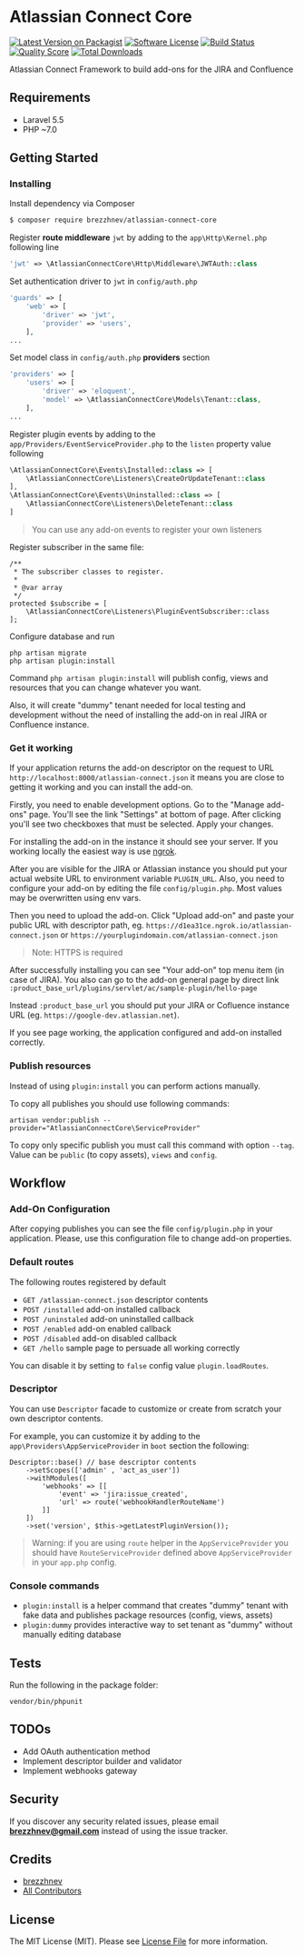 # Atlassian Connect Core

[![Latest Version on Packagist][ico-version]][link-packagist]
[![Software License][ico-license]](LICENSE.md)
[![Build Status][ico-travis]][link-travis]
[![Quality Score][ico-code-quality]][link-code-quality]
[![Total Downloads][ico-downloads]][link-downloads]

Atlassian Connect Framework to build add-ons for the JIRA and Confluence

## Requirements

* Laravel 5.5
* PHP ~7.0

## Getting Started

### Installing

Install dependency via Composer

``` bash
$ composer require brezzhnev/atlassian-connect-core
```

Register **route middleware** `jwt` by adding to the `app\Http\Kernel.php` following line

``` php
'jwt' => \AtlassianConnectCore\Http\Middleware\JWTAuth::class
```

Set authentication driver to `jwt` in `config/auth.php`

``` php
'guards' => [
    'web' => [
        'driver' => 'jwt',
        'provider' => 'users',
    ],
...
```

Set model class in `config/auth.php` **providers** section

``` php
'providers' => [
    'users' => [
        'driver' => 'eloquent',
        'model' => \AtlassianConnectCore\Models\Tenant::class,
    ],
...
```

Register plugin events by adding to the `app/Providers/EventServiceProvider.php` to the `listen` property value following

``` php
\AtlassianConnectCore\Events\Installed::class => [
    \AtlassianConnectCore\Listeners\CreateOrUpdateTenant::class
],
\AtlassianConnectCore\Events\Uninstalled::class => [
    \AtlassianConnectCore\Listeners\DeleteTenant::class
]
```

> You can use any add-on events to register your own listeners

Register subscriber in the same file:

```
/**
 * The subscriber classes to register.
 *
 * @var array
 */
protected $subscribe = [
    \AtlassianConnectCore\Listeners\PluginEventSubscriber::class
];
```

Configure database and run

```
php artisan migrate
php artisan plugin:install
```

Command `php artisan plugin:install` will publish config, views and resources that you can change whatever you want.

Also, it will create "dummy" tenant needed for local testing and development 
without the need of installing the add-on in real JIRA or Confluence instance.

### Get it working

If your application returns the add-on descriptor on the request 
to URL `http://localhost:8000/atlassian-connect.json` it means you are close to getting it working and you can
install the add-on.

Firstly, you need to enable development options. 
Go to the "Manage add-ons" page. You'll see the link "Settings" at bottom of page. 
After clicking you'll see two checkboxes that must be selected. Apply your changes.

For installing the add-on in the instance it should see your server.
If you working locally the easiest way is use [ngrok](https://ngrok.com/).

After you are visible for the JIRA or Atlassian instance you should put your actual website URL to environment variable `PLUGIN_URL`. Also, you need to configure your add-on by editing the file `config/plugin.php`. Most values may be overwritten using env vars. 

Then you need to upload the add-on. Click "Upload add-on" and paste your public URL with descriptor path, 
eg. `https://d1ea31ce.ngrok.io/atlassian-connect.json` or `https://yourplugindomain.com/atlassian-connect.json`

> Note: HTTPS is required

After successfully installing you can see "Your add-on" top menu item (in case of JIRA). 
You also can go to the add-on general page by direct link `:product_base_url/plugins/servlet/ac/sample-plugin/hello-page`

Instead `:product_base_url` you should put your JIRA or Cofluence instance URL (eg. `https://google-dev.atlassian.net`).

If you see page working, the application configured and add-on installed correctly.

### Publish resources

Instead of using `plugin:install` you can perform actions manually.

To copy all publishes you should use following commands:

```
artisan vendor:publish --provider="AtlassianConnectCore\ServiceProvider"
```

To copy only specific publish you must call this command with option `--tag`. 
Value can be `public` (to copy assets), `views` and `config`.

## Workflow

### Add-On Configuration

After copying publishes you can see the file `config/plugin.php` in your application. Please, use this configuration file to change add-on properties.

### Default routes

The following routes registered by default

* `GET /atlassian-connect.json` descriptor contents
* `POST /installed` add-on installed callback
* `POST /uninstaled` add-on uninstalled callback
* `POST /enabled` add-on enabled callback
* `POST /disabled` add-on disabled callback
* `GET /hello` sample page to persuade all working correctly

You can disable it by setting to `false` config value `plugin.loadRoutes`.

### Descriptor

You can use `Descriptor` facade to customize or create from scratch your own descriptor contents.

For example, you can customize it by adding to the `app\Providers\AppServiceProvider` in `boot` section the following:

```
Descriptor::base() // base descriptor contents
    ->setScopes(['admin' , 'act_as_user'])
    ->withModules([
        'webhooks' => [[
            'event' => 'jira:issue_created',
            'url' => route('webhookHandlerRouteName')
        ]]
    ])
    ->set('version', $this->getLatestPluginVersion());
```

> Warning: if you are using `route` helper in the `AppServiceProvider` you should have `RouteServiceProvider` defined above `AppServiceProvider` in your `app.php` config.

### Console commands

* `plugin:install` is a helper command that creates "dummy" tenant with fake data and publishes package resources (config, views, assets)
* `plugin:dummy` provides interactive way to set tenant as "dummy" without manually editing database

## Tests

Run the following in the package folder:

```
vendor/bin/phpunit
```

## TODOs

* Add OAuth authentication method
* Implement descriptor builder and validator
* Implement webhooks gateway

## Security

If you discover any security related issues, please email **brezzhnev@gmail.com** instead of using the issue tracker.

## Credits

- [brezzhnev][link-author]
- [All Contributors][link-contributors]

## License

The MIT License (MIT). Please see [License File](LICENSE.md) for more information.

[ico-version]: https://img.shields.io/packagist/v/brezzhnev/atlassian-connect-core.svg?style=flat-square
[ico-license]: https://img.shields.io/badge/license-MIT-brightgreen.svg?style=flat-square
[ico-travis]: https://img.shields.io/travis/brezzhnev/atlassian-connect-core/master.svg?style=flat-square
[ico-code-quality]: https://img.shields.io/scrutinizer/g/brezzhnev/atlassian-connect-core.svg?style=flat-square
[ico-downloads]: https://img.shields.io/packagist/dt/brezzhnev/atlassian-connect-core.svg?style=flat-square

[link-packagist]: https://packagist.org/packages/brezzhnev/atlassian-connect-core
[link-travis]: https://travis-ci.org/brezzhnev/atlassian-connect-core
[link-scrutinizer]: https://scrutinizer-ci.com/g/brezzhnev/atlassian-connect-core/code-structure
[link-code-quality]: https://scrutinizer-ci.com/g/brezzhnev/atlassian-connect-core
[link-downloads]: https://packagist.org/packages/brezzhnev/atlassian-connect-core
[link-author]: https://github.com/brezzhnev
[link-contributors]: ../../contributors
